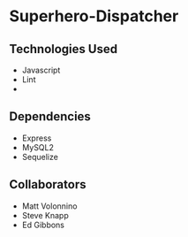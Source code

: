 # Superhero-Dispatcher

## Technologies Used
* Javascript
* Lint
* 

## Dependencies
* Express
* MySQL2
* Sequelize

## Collaborators
* Matt Volonnino
* Steve Knapp
* Ed Gibbons